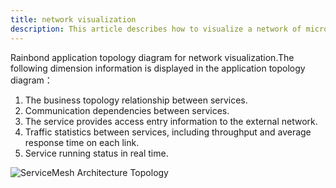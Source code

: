 ```yaml
---
title: network visualization
description: This article describes how to visualize a network of microservices based on the Rainbond platform
---
```


Rainbond application topology diagram for network visualization.The following dimension information is displayed in the application topology diagram：

1. The business topology relationship between services.
2. Communication dependencies between services.
3. The service provides access entry information to the external network.
4. Traffic statistics between services, including throughput and average response time on each link.
5. Service running status in real time.

![ServiceMesh Architecture Topology](https://grstatic.oss-cn-shanghai.aliyuncs.com/docs/5.2/servicemesh.png)
